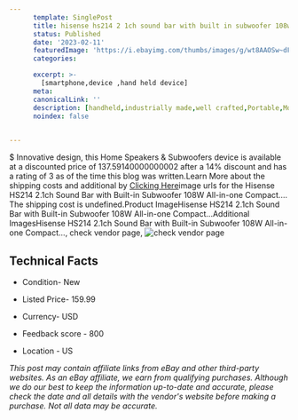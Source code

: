 ```yaml
---
      template: SinglePost
      title: hisense hs214 2 1ch sound bar with built in subwoofer 108w all in one compact 
      status: Published
      date: '2023-02-11'
      featuredImage: 'https://i.ebayimg.com/thumbs/images/g/wt8AAOSw~dFj1f5b/s-l225.jpg'
      categories: 

      excerpt: >-
        [smartphone,device ,hand held device]
      meta:
      canonicalLink: ''
      description: [handheld,industrially made,well crafted,Portable,Mobile,Compact,Convenient,Lightweight,Maneuverable,Man-portable,Miniature,Carriable,Hand-held,Light,Holdable,Transportable,Mobile device,Pocket-sized,On-the-go,Wireless,Cordless,Compact size,Convenient size, smartphone,device ,hand held device]
      noindex: false

        
---
```

$
    Innovative design, this Home Speakers & Subwoofers device is available at a discounted price of 137.59140000000002 after a 14% discount and has a rating of 3 as of the time this blog was written.Learn More about the shipping costs and additional by [Clicking Here](https://www.ebay.com/itm/204227496476?hash=item2f8ce84a1c%3Ag%3Awt8AAOSw%7EdFj1f5b&mkevt=1&mkcid=1&mkrid=711-53200-19255-0&campid=%253CePNCampaignId%253E&customid=%253CreferenceId%253E&toolid=10049)image urls for the Hisense HS214 2.1ch Sound Bar with Built-in Subwoofer 108W All-in-one Compact.... The shipping cost is undefined.Product ImageHisense HS214 2.1ch Sound Bar with Built-in Subwoofer 108W All-in-one Compact...Additional ImagesHisense HS214 2.1ch Sound Bar with Built-in Subwoofer 108W All-in-one Compact..., check vendor page, ![check vendor page](https://origin-galleryplus.ebayimg.com/ws/web/204227496476_2_0_1/225x225.jpg,https://origin-galleryplus.ebayimg.com/ws/web/204227496476_3_0_1/225x225.jpg,https://origin-galleryplus.ebayimg.com/ws/web/204227496476_4_0_1/225x225.jpg,https://origin-galleryplus.ebayimg.com/ws/web/204227496476_5_0_1/225x225.jpg,https://origin-galleryplus.ebayimg.com/ws/web/204227496476_6_0_1/225x225.jpg,https://origin-galleryplus.ebayimg.com/ws/web/204227496476_7_0_1/225x225.jpg,https://origin-galleryplus.ebayimg.com/ws/web/204227496476_8_0_1/225x225.jpg,https://origin-galleryplus.ebayimg.com/ws/web/204227496476_9_0_1/225x225.jpg,https://origin-galleryplus.ebayimg.com/ws/web/204227496476_10_0_1/225x225.jpg,https://origin-galleryplus.ebayimg.com/ws/web/204227496476_11_0_1/225x225.jpg,https://origin-galleryplus.ebayimg.com/ws/web/204227496476_12_0_1/225x225.jpg)
    
    

 ## Technical Facts 



     
      

 - Condition- New 


      

 - Listed Price- 159.99 


      

 - Currency- USD 


      

 - Feedback score - 800 


      

 - Location - US 


      
      

 *_This post may contain affiliate links from eBay and other third-party websites. As an eBay affiliate, we earn from qualifying purchases. Although we do our best to keep the information up-to-date and accurate, please check the date and all details with the vendor's website before making a purchase. Not all data may be accurate._*



    
    
    
    
    